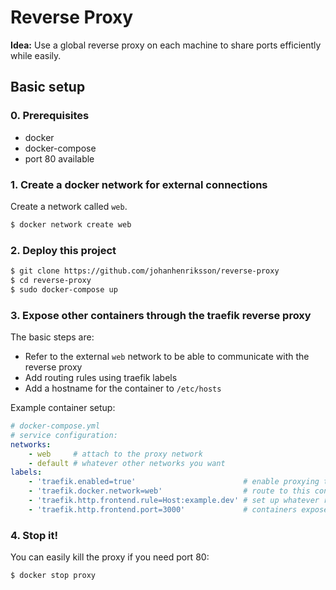 # Reverse Proxy

**Idea:** Use a global reverse proxy on each machine to share ports efficiently while easily.

## Basic setup

### 0. Prerequisites

- docker
- docker-compose
- port 80 available

### 1. Create a docker network for external connections

Create a network called ``web``.

```bash
$ docker network create web
```

### 2. Deploy this project

```bash
$ git clone https://github.com/johanhenriksson/reverse-proxy
$ cd reverse-proxy
$ sudo docker-compose up
```

### 3. Expose other containers through the traefik reverse proxy

The basic steps are:
- Refer to the external `web` network to be able to communicate with the reverse proxy
- Add routing rules using traefik labels
- Add a hostname for the container to `/etc/hosts`

Example container setup:

```yaml
# docker-compose.yml
# service configuration:
networks:
    - web     # attach to the proxy network
    - default # whatever other networks you want
labels:
    - 'traefik.enabled=true'                        # enable proxying to this container
    - 'traefik.docker.network=web'                  # route to this container over the 'web' network
    - 'traefik.http.frontend.rule=Host:example.dev' # set up whatever routing route you like
    - 'traefik.http.frontend.port=3000'             # containers exposed port
```

### 4. Stop it!

You can easily kill the proxy if you need port 80:

```bash
$ docker stop proxy
```
